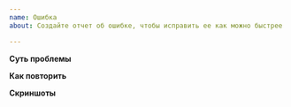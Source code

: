 ```yaml
---
name: Ошибка
about: Создайте отчет об ошибке, чтобы исправить ее как можно быстрее

---
```


**Суть проблемы**

**Как повторить**

**Скриншоты**
